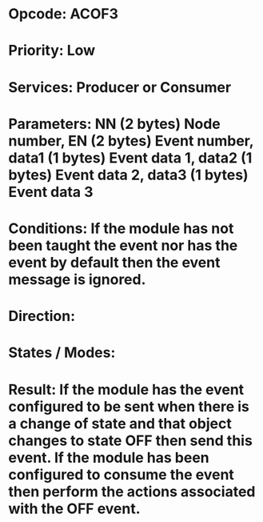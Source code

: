 # Opcode: ACOF3
# Priority: Low
# Services: Producer or Consumer
# Parameters: NN (2 bytes) Node number, EN (2 bytes) Event number, data1 (1 bytes) Event data 1, data2 (1 bytes) Event data 2, data3 (1 bytes) Event data 3
# Conditions: If the module has not been taught the event nor has the event by default then the event message is ignored.
# Direction: 
# States / Modes: 
# Result: If the module has the event configured to be sent when there is a change of state and that object changes to state OFF then send this event. If the module has been configured to consume the event then perform the actions associated with the OFF event.